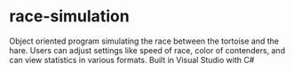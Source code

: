 # race-simulation
Object oriented program simulating the race between the tortoise and the hare. Users can adjust settings like speed of race, color of contenders, and can view statistics in various formats. Built in Visual Studio with C#
